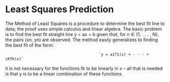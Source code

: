 # Least Squares Prediction
The Method of Least Squares is a procedure to determine the best fit line to data; the proof uses simple calculus and linear algebra. The basic problem is to find the best fit straight line y = ax + b given that, for n ∈ {1, . . . , N}, the pairs (xn, yn) are observed. The method easily generalizes to finding the best fit of the form:

                                             `y = a1f1(x) + · · · + cKfK(x)`                   
it is not necessary for the functions fk to be linearly in x – all that is needed is that y is to be a linear combination of these functions.
